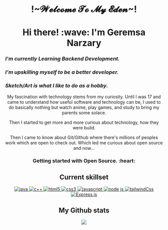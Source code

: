 <h1 align="center">!~𝓦𝓮𝓵𝓬𝓸𝓶𝓮 𝓣𝓸 𝓜𝔂 𝓔𝓭𝓮𝓷~!</h1>
<!-- <h2 align="center" style="font-fmaily: 'Silkscreen',cursive;">I am</h2> -->
<!-- <h2 align="center"><a href="https://git.io/typing-svg"><img src="https://readme-typing-svg.herokuapp.com?font=Silkscreen&duration=4000&pause=1000&color=3040FFE9&center=true&width=250&lines=Yours+Truly;Geremsa+Narzary!" alt="Typing SVG" /></a></h2> -->
<h1 align="center">Hi there! :wave: I'm Geremsa Narzary</h1>

<!-- ### ___I'm currently working on my project Chill-time.___ -->
### ___I'm currently Learning Backend Development.___
### ___I'm upskilling myself to be a better developer.___
### ___Sketch/Art is what I like to do as a hobby.___

<p align = "center">My fascination with technology stems from my curiosity. Until I was 17 and came to understand how useful software and technology can be, I used to do basically nothing but watch anime, play games, and study to bring my parents some solace.</p>

<p align = "center">Then I started to get more and more curious about technology, how they were build.</p>

<p align = "center">Then I came to know about Git/Github where there's millions of peoples work which are open to check out. Which led me curious about open source and now...</p>

<h3 align = "center">Getting started with Open Source. :heart:</h3>

<h2 align = "center">Current skillset</h2>

<p align="center">
<a href="">
    <img src="https://img.shields.io/badge/Java-ED8B00?style=for-the-badge&logo=java&logoColor=white" alt="java">
</a>
<a href="">
    <img src="https://img.shields.io/badge/C%2B%2B-00599C?style=for-the-badge&logo=c%2B%2B&logoColor=white" alt="c++">
</a>
<a href="">
    <img src="https://img.shields.io/badge/HTML5-E34F26?style=for-the-badge&logo=html5&logoColor=white" alt="html5">
</a>
<a href="">
    <img src="https://img.shields.io/badge/CSS3-1572B6?style=for-the-badge&logo=css3&logoColor=white" alt="css3">
</a>
<a href="">
    <img src="https://img.shields.io/badge/JavaScript-323330?style=for-the-badge&logo=javascript&logoColor=F7DF1E" alt="javascript">
</a>
<a href="">
    <img src="https://img.shields.io/badge/Node.js-43853D?style=for-the-badge&logo=node.js&logoColor=white" alt="node js">
</a>
<a href="">
    <img src="https://img.shields.io/badge/tailwindcss-%2338B2AC.svg?style=for-the-badge&logo=tailwind-css&logoColor=white" alt="tailwindCss">
</a>
<a href="">
    <img src="https://img.shields.io/badge/express.js-%23404d59.svg?style=for-the-badge&logo=express&logoColor=%2361DAFB" alt="Express.js">
</a>

</p>


<h2 align="center">My Github stats</h2>

<p align="center" ><img src="https://github-readme-stats.vercel.app/api?username=BoneNzy&count_private=true&show_icons=true&theme=radical" /></p>

<!--
**BoneNzy/BoneNzy** is a ✨ _special_ ✨ repository because its `README.md` (this file) appears on your GitHub profile.

Here are some ideas to get you started:

- 🔭 I’m currently working on ...
- 🌱 I’m currently learning ...
- 👯 I’m looking to collaborate on ...
- 🤔 I’m looking for help with ...
- 💬 Ask me about ...
- 📫 How to reach me: ...
- 😄 Pronouns: ...
- ⚡ Fun fact: ...
-->
